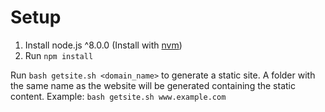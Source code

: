 # Setup
1. Install node.js ^8.0.0 (Install with [nvm](https://github.com/creationix/nvm#installation))
2. Run `npm install`

Run `bash getsite.sh <domain_name>` to generate a static site. A folder with the same name as the website will be generated containing the static content.
Example: `bash getsite.sh www.example.com`
